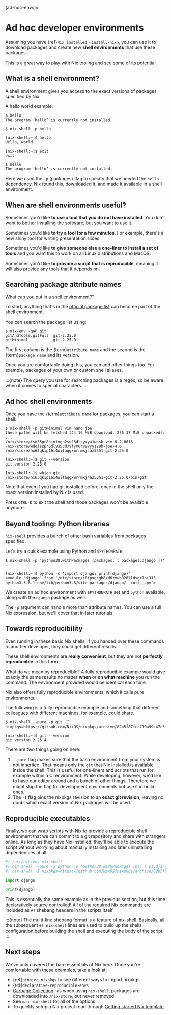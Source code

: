 (ad-hoc-envs)=

# Ad hoc developer environments

Assuming you have {ref}`Nix installed <install-nix>`, you can use it
to download packages and create new **shell environments** that use these packages.

This is a great way to play with Nix tooling and see some of its potential.

## What is a shell environment?

A shell environment gives you access to the exact versions of packages specified by Nix.

A hello world example:

```shell-session
$ hello
The program ‘hello’ is currently not installed.

$ nix-shell -p hello

[nix-shell:~]$ hello
Hello, world!

[nix-shell:~]$ exit
exit

$ hello
The program ‘hello’ is currently not installed.
```

Here we used the `-p` (packages) flag to specify that we needed the `hello` dependency. Nix found this, downloaded it, and made it available in a shell environment.

## When are shell environments useful?

Sometimes you'd like **to use a tool that you do not have installed**. You don't want to
bother installing the software, but you want to use it.

Sometimes you'd like **to try a tool for a few minutes**. For example, there's a new shiny
tool for writing presentation slides.

Sometimes you'd like **to give someone else a one-liner to install a set of tools** and you want this to work on all Linux distributions and MacOS.

Sometimes you'd like **to provide a script that is reproducible**, meaning it will also provide any tools that it depends on.

## Searching package attribute names

What can you put in a shell environment?”

To start, anything that's in the [official package list](https://nixos.org/nixos/packages.html) can become part of the shell environment.

You can search the package list using:

```shell-session
$ nix-env -qaP git
gitAndTools.gitFull  git-2.25.0
gitMinimal           git-2.25.0
```

The first column is the {term}`attribute name` and the second is the {term}`package name` and its version.

Once you are comfortable doing this, you can add other things too.
For example, packages of your own or custom shell aliases.

:::{note}
The query you use for searching packages is a regex, so be aware when it comes to special characters.
:::

## Ad hoc shell environments

Once you have the {term}`attribute name` for packages, you can start a shell:

```shell-session
$ nix-shell -p gitMinimal vim nano joe
these paths will be fetched (44.16 MiB download, 236.37 MiB unpacked):
...
/nix/store/fsn35pc8njnimgn2sn26dlsyxya1wssb-vim-8.2.0013
/nix/store/wdqjszpr5dlys53d79fym6rv9vyyz29h-joe-4.6
/nix/store/hx63qkip16i4wifaqgxwrrmxj4az53h1-git-2.25.0

[nix-shell:~]$ git --version
git version 2.25.0

[nix-shell:~]$ which git
/nix/store/hx63qkip16i4wifaqgxwrrmxj4az53h1-git-2.25.0/bin/git
```

Note that even if you had git installed before, once in the shell only the exact version installed by Nix is used.

Press `CTRL-D` to exit the shell and those packages won't be available anymore.

## Beyond tooling: Python libraries

`nix-shell` provides a bunch of other bash variables from packages specified.

Let's try a quick example using Python and `$PYTHONPATH`:

```shell-session
$ nix-shell -p 'python38.withPackages (packages: [ packages.django ])'
...

[nix-shell:~]$ python -c 'import django; print(django)'
<module 'django' from '/nix/store/c8ipxqsgh8xd6zmwb026lldsgr7hi315-python3-3.8.1-env/lib/python3.8/site-packages/django/__init__.py'>
```

We create an ad hoc environment with `$PYTHONPATH` set and `python` available, along with the `django` package as well.

The `-p` argument can handle more than attribute names. You can use a full Nix expression, but we'll cover that in later tutorials.

## Towards reproducibility

Even running in these basic Nix shells, if you handed over these commands to another developer, they could get different results.

These shell environments are **really convenient**, but they are not **perfectly reproducible** in this form.

What do we mean by reproducible? A fully reproducible example would give exactly the same results no matter **when** or **on what machine** you run the command.
The environment provided would be identical each time.

Nix also offers fully reproducible environments, which it calls pure environments.

The following is a fully reproducible example and something that different colleagues with different machines, for example, could share.

```shell-session
$ nix-shell --pure -p git -I nixpkgs=https://github.com/NixOS/nixpkgs/archive/82b5f87fcc710a99c47c5ffe441589807a8202af.tar.gz

[nix-shell:~]$ git --version
git version 2.25.4
```

There are two things going on here:

1. `--pure` flag makes sure that the bash environment from your system is not inherited. That means only the `git` that Nix installed is available inside the shell.
   This is useful for one-liners and scripts that run for example within a CI environment. While developing, however, we'd like to have our editor around and a bunch of other things. Therefore we might skip the flag for development environments but use it in build ones.
2. The `-I` flag pins the nixpkgs revision to an **exact git revision**, leaving no doubt which exact version of Nix packages will be used.

## Reproducible executables

Finally, we can wrap scripts with Nix to provide a reproducible shell environment that we can commit to a git repository
and share with strangers online. As long as they have Nix installed, they'll be able to execute the script without worrying about manually installing and later uninstalling dependencies at all.

```python
#! /usr/bin/env nix-shell
#! nix-shell --pure -i python -p "python38.withPackages (ps: [ ps.django ])"
#! nix-shell -I nixpkgs=https://github.com/NixOS/nixpkgs/archive/82b5f87fcc710a99c47c5ffe441589807a8202af.tar.gz

import django

print(django)
```

This is essentially the same example as in the previous section, but this time declaratively source controlled! All of the required Nix commands are included as `#!` shebang headers in the scripts itself.

:::{note}
The multi-line shebang format is a feature of [nix-shell](https://nixos.org/manual/nix/stable/command-ref/nix-shell.html#use-as-a--interpreter). Basically, all the subsequent `#! nix-shell` lines are used to build up the shells configuration before building the shell and executing the body of the script.
:::

## Next steps

We've only covered the bare essentials of Nix here. Once you're comfortable with these examples, take a look at:

- {ref}`pinning-nixpkgs` to see different ways to import nixpkgs
- {ref}`declarative-reproducible-envs`
- [Garbage Collection](https://nixos.org/manual/nix/stable/package-management/garbage-collection.html)- as when using `nix-shell`, packages are downloaded into `/nix/store`, but never removed.
- See `man nix-shell` for all of the options.
- To quickly setup a Nix project read through
  [Getting started Nix template](https://github.com/nix-dot-dev/getting-started-nix-template).
